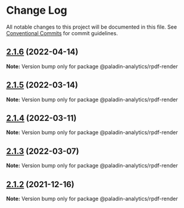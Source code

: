 # Change Log

All notable changes to this project will be documented in this file.
See [Conventional Commits](https://conventionalcommits.org) for commit guidelines.

## [2.1.6](https://github.com/Paladin-Analytics/react-pdf/compare/@paladin-analytics/rpdf-render@2.1.5...@paladin-analytics/rpdf-render@2.1.6) (2022-04-14)

**Note:** Version bump only for package @paladin-analytics/rpdf-render





## [2.1.5](https://github.com/Paladin-Analytics/react-pdf/compare/@paladin-analytics/rpdf-render@2.1.4...@paladin-analytics/rpdf-render@2.1.5) (2022-03-14)

**Note:** Version bump only for package @paladin-analytics/rpdf-render





## [2.1.4](https://github.com/Paladin-Analytics/react-pdf/compare/@paladin-analytics/rpdf-render@2.1.3...@paladin-analytics/rpdf-render@2.1.4) (2022-03-11)

**Note:** Version bump only for package @paladin-analytics/rpdf-render





## [2.1.3](https://github.com/Paladin-Analytics/react-pdf/compare/@paladin-analytics/rpdf-render@2.1.2...@paladin-analytics/rpdf-render@2.1.3) (2022-03-07)

**Note:** Version bump only for package @paladin-analytics/rpdf-render





## [2.1.2](https://github.com/Paladin-Analytics/react-pdf/compare/@paladin-analytics/rpdf-render@2.1.1...@paladin-analytics/rpdf-render@2.1.2) (2021-12-16)

**Note:** Version bump only for package @paladin-analytics/rpdf-render
